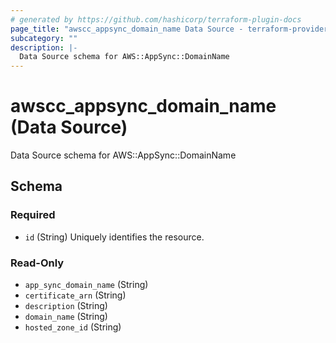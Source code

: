 ```yaml
---
# generated by https://github.com/hashicorp/terraform-plugin-docs
page_title: "awscc_appsync_domain_name Data Source - terraform-provider-awscc"
subcategory: ""
description: |-
  Data Source schema for AWS::AppSync::DomainName
---
```


# awscc_appsync_domain_name (Data Source)

Data Source schema for AWS::AppSync::DomainName



<!-- schema generated by tfplugindocs -->
## Schema

### Required

- `id` (String) Uniquely identifies the resource.

### Read-Only

- `app_sync_domain_name` (String)
- `certificate_arn` (String)
- `description` (String)
- `domain_name` (String)
- `hosted_zone_id` (String)


